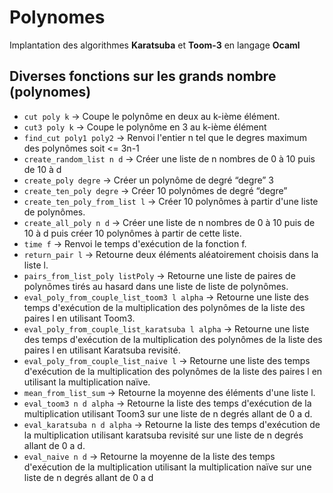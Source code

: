 # Polynomes
Implantation des algorithmes **Karatsuba** et **Toom-3** en langage **Ocaml**

## Diverses fonctions sur les grands nombre (polynomes)

- `cut poly k` → Coupe le polynôme en deux au k-ième élément.
- `cut3 poly k` → Coupe le polynôme en 3 au k-ième élément
- `find_cut poly1 poly2` → Renvoi l'entier n tel que le degres maximum des polynômes
soit <= 3n-1
- `create_random_list n d` → Créer une liste de n nombres de 0 à 10 puis de 10 à d
- `create_poly degre` → Créer un polynôme de degré “degre” 3
- `create_ten_poly degre` → Créer 10 polynômes de degré “degre”
- `create_ten_poly_from_list l` → Créer 10 polynômes à partir d'une liste de polynômes.
- `create_all_poly n d` → Créer une liste de n nombres de 0 à 10 puis de 10 à d puis
créer 10 polynômes à partir de cette liste.
- `time f` → Renvoi le temps d'exécution de la fonction f.
- `return_pair l` → Retourne deux éléments aléatoirement choisis dans la liste l.
- `pairs_from_list_poly listPoly` → Retourne une liste de paires de polynômes tirés au
hasard dans une liste de liste de polynômes.
- `eval_poly_from_couple_list_toom3 l alpha` → Retourne une liste des temps d'exécution
de la multiplication des polynômes de la liste des paires l en utilisant Toom3.
- `eval_poly_from_couple_list_karatsuba l alpha` → Retourne une liste des temps
d'exécution de la multiplication des polynômes de la liste des paires l en utilisant
Karatsuba revisité.
- `eval_poly_from_couple_list_naive l` → Retourne une liste des temps d'exécution de la
multiplication des polynômes de la liste des paires l en utilisant la multiplication
naïve.
- `mean_from_list_sum` → Retourne la moyenne des éléments d'une liste l.
- `eval_toom3 n d alpha` → Retourne la liste des temps d'exécution de la multiplication
utilisant Toom3 sur une liste de n degrés allant de 0 a d.
- `eval_karatsuba n d alpha` → Retourne la liste des temps d'exécution de la multiplication
utilisant karatsuba revisité sur une liste de n degrés allant de 0 a d.
- `eval_naive n d` → Retourne la moyenne de la liste des temps d'exécution de la
multiplication utilisant la multiplication naïve sur une liste de n degrés allant de 0 a d
